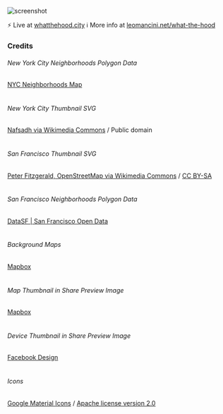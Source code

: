 ![screenshot](https://github.com/leomancini/what-the-hood/blob/master/screenshots/socialShare.png)

⚡️ Live at [whatthehood.city](https://whatthehood.city)
ℹ️ More info at [leomancini.net/what-the-hood](https://leomancini.net/what-the-hood)

### Credits
<h6>New York City Neighborhoods Polygon Data</h6>
<span class='link'><a href='https://www.google.com/maps/d/u/1/viewer?hl=en&ll=40.70476551690573%2C-73.97829884999999&z=10&mid=1_gsxJNfmcGZI4ZL_7LnEHj72YpvgNq-w' target='_blank' rel='noopener'>NYC Neighborhoods Map</a></span>
<br>
<br>
<h6>New York City Thumbnail SVG</h6>
<span class='link'><a href='https://commons.wikimedia.org/wiki/File:5_Boroughs_Labels_New_York_City_Map.svg' target='_blank' rel='noopener'>Nafsadh via Wikimedia Commons</a> / Public domain</span>
<br>
<br>
<h6>San Francisco Thumbnail SVG</h6>
<span class='link'><a href='https://commons.wikimedia.org/wiki/File:San_Francisco_districts_map.svg' target='_blank' rel='noopener'>Peter Fitzgerald, OpenStreetMap via Wikimedia Commons</a> / <a href='https://creativecommons.org/licenses/by-sa/2.0' target='_blank' rel='noopener'>CC BY-SA</a></span>
<br>
<br>
<h6>San Francisco Neighborhoods Polygon Data</h6>
<span class='link'><a href='https://data.sfgov.org/Geographic-Locations-and-Boundaries/SF-Find-Neighborhoods/pty2-tcw4' target='_blank' rel='noopener'>DataSF | San Francisco Open Data</a></span>
<br>
<br>
<h6>Background Maps</h6>
<span class='link'><a href='https://www.mapbox.com/' target='_blank' rel='noopener'>Mapbox</a></span>
<br>
<br>
<h6>Map Thumbnail in Share Preview Image</h6>
<span class='link'><a href='https://www.mapbox.com/' target='_blank' rel='noopener'>Mapbox</a></span>
<br>
<br>
<h6>Device Thumbnail in Share Preview Image</h6>
<span class='link'><a href='https://facebook.design/devices' target='_blank' rel='noopener'>Facebook Design</a></span>
<br>
<br>
<h6>Icons</h6>
<span class='link'><a href='https://material.io/resources/icons/' target='_blank' rel='noopener'>Google Material Icons</a> / <a href='https://www.apache.org/licenses/LICENSE-2.0.html' target='_blank' rel='noopener'>Apache license version 2.0</a></span>
<br>